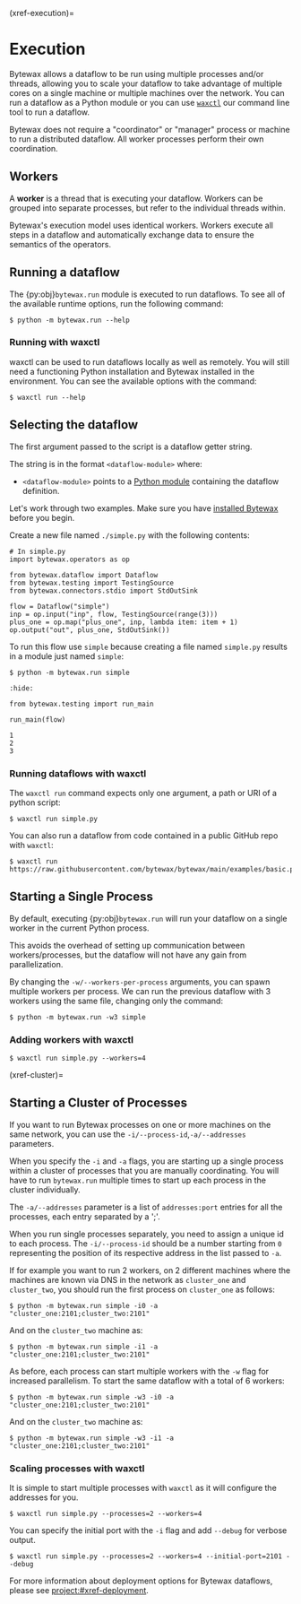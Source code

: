 (xref-execution)=
# Execution

Bytewax allows a dataflow to be run using multiple processes and/or
threads, allowing you to scale your dataflow to take advantage of
multiple cores on a single machine or multiple machines over the
network. You can run a dataflow as a Python module or you can use
[`waxctl`](#xref-waxctl) our command line tool to
run a dataflow.

Bytewax does not require a "coordinator" or "manager" process or
machine to run a distributed dataflow. All worker processes perform
their own coordination.

## Workers

A **worker** is a thread that is executing your dataflow. Workers can
be grouped into separate processes, but refer to the individual
threads within.

Bytewax's execution model uses identical workers. Workers execute all
steps in a dataflow and automatically exchange data to ensure the
semantics of the operators.

## Running a dataflow

The {py:obj}`bytewax.run` module is executed to run dataflows. To see
all of the available runtime options, run the following command:

```console
$ python -m bytewax.run --help
```

### Running with waxctl

waxctl can be used to run dataflows locally as well as remotely.
You will still need a functioning Python installation and
Bytewax installed in the environment.
You can see the available options with the command:

```console
$ waxctl run --help
```

## Selecting the dataflow

The first argument passed to the script is a dataflow getter string.

The string is in the format `<dataflow-module>` where:

- `<dataflow-module>` points to a [Python
   module](inv:python#tutorial/modules) containing the dataflow
   definition.

Let's work through two examples. Make sure you have [installed
Bytewax](#xref-installing) before you begin.

Create a new file named `./simple.py` with the following contents:

```{testcode}
# In simple.py
import bytewax.operators as op

from bytewax.dataflow import Dataflow
from bytewax.testing import TestingSource
from bytewax.connectors.stdio import StdOutSink

flow = Dataflow("simple")
inp = op.input("inp", flow, TestingSource(range(3)))
plus_one = op.map("plus_one", inp, lambda item: item + 1)
op.output("out", plus_one, StdOutSink())
```

To run this flow use `simple` because creating a file named
`simple.py` results in a module just named `simple`:

```console
$ python -m bytewax.run simple
```

```{testcode}
:hide:

from bytewax.testing import run_main

run_main(flow)
```

```{testoutput}
1
2
3
```

### Running dataflows with waxctl

The `waxctl run` command expects only one argument, a path or URI of a python script:

```console
$ waxctl run simple.py
```

You can also run a dataflow from code contained in a public GitHub repo with `waxctl`:

```console
$ waxctl run https://raw.githubusercontent.com/bytewax/bytewax/main/examples/basic.py
```

## Starting a Single Process

By default, executing {py:obj}`bytewax.run` will run your dataflow on
a single worker in the current Python process.

This avoids the overhead of setting up communication between
workers/processes, but the dataflow will not have any gain from
parallelization.

By changing the `-w/--workers-per-process` arguments, you can spawn
multiple workers per process. We can run the previous dataflow with 3
workers using the same file, changing only the command:

```console
$ python -m bytewax.run -w3 simple
```

### Adding workers with waxctl

```console
$ waxctl run simple.py --workers=4
```

(xref-cluster)=
## Starting a Cluster of Processes

If you want to run Bytewax processes on one or more machines on the
same network, you can use the `-i/--process-id`,`-a/--addresses`
parameters.

When you specify the `-i` and `-a` flags, you are starting up a single
process within a cluster of processes that you are manually
coordinating. You will have to run `bytewax.run` multiple times to
start up each process in the cluster individually.

The `-a/--addresses` parameter is a list of `addresses:port` entries
for all the processes, each entry separated by a ';'.

When you run single processes separately, you need to assign a unique
id to each process. The `-i/--process-id` should be a number starting
from `0` representing the position of its respective address in the
list passed to `-a`.

If for example you want to run 2 workers, on 2 different machines
where the machines are known via DNS in the network as `cluster_one`
and `cluster_two`, you should run the first process on `cluster_one`
as follows:

```console
$ python -m bytewax.run simple -i0 -a "cluster_one:2101;cluster_two:2101"
```

And on the `cluster_two` machine as:

```console
$ python -m bytewax.run simple -i1 -a "cluster_one:2101;cluster_two:2101"
```

As before, each process can start multiple workers with the `-w` flag
for increased parallelism. To start the same dataflow with a total of
6 workers:

```console
$ python -m bytewax.run simple -w3 -i0 -a "cluster_one:2101;cluster_two:2101"
```

And on the `cluster_two` machine as:

```console
$ python -m bytewax.run simple -w3 -i1 -a "cluster_one:2101;cluster_two:2101"
```

### Scaling processes with waxctl

It is simple to start multiple processes with `waxctl` as it will configure
the addresses for you.

```console
$ waxctl run simple.py --processes=2 --workers=4
```

You can specify the initial port with the `-i` flag and add `--debug` for
verbose output.

```console
$ waxctl run simple.py --processes=2 --workers=4 --initial-port=2101 --debug
```

For more information about deployment options for Bytewax dataflows,
please see <project:#xref-deployment>.
